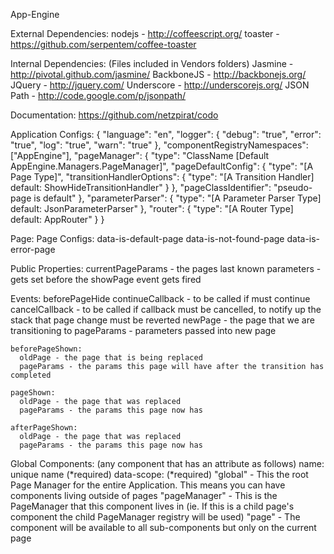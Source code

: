 App-Engine


External Dependencies:
  nodejs         - http://coffeescript.org/
  toaster        - https://github.com/serpentem/coffee-toaster

Internal Dependencies: (Files included in Vendors folders)
  Jasmine        - http://pivotal.github.com/jasmine/
  BackboneJS     - http://backbonejs.org/
  JQuery         - http://jquery.com/
  Underscore     - http://underscorejs.org/
  JSON Path      - http://code.google.com/p/jsonpath/

Documentation:
  https://github.com/netzpirat/codo



Application Configs:
  {
    "language": "en",
    "logger": {
      "debug": "true",
      "error": "true",
      "log": "true",
      "warn": "true"
    },
    "componentRegistryNamespaces": ["AppEngine"],
    "pageManager": {
      "type": "ClassName [Default AppEngine.Managers.PageManager]",
      "pageDefaultConfig": {
        "type": "[A Page Type]",
        "transitionHandlerOptions": {
          "type": "[A Transition Handler] default: ShowHideTransitionHandler"
        }
      },
      "pageClassIdentifier": "pseudo-page is default"
    },
    "parameterParser": {
      "type": "[A Parameter Parser Type] default: JsonParameterParser"
    },
    "router": {
      "type": "[A Router Type] default: AppRouter"
    }
  }


Page:
  Page Configs:
    data-is-default-page
    data-is-not-found-page
    data-is-error-page

  Public Properties:
    currentPageParams - the pages last known parameters - gets set before the showPage event gets fired

  Events:
    beforePageHide
      continueCallback - to be called if must continue
      cancelCallback - to be called if callback must be cancelled, to notify up the stack that page change must be reverted
      newPage - the page that we are transitioning to
      pageParams - parameters passed into new page

    beforePageShown:
      oldPage - the page that is being replaced
      pageParams - the params this page will have after the transition has completed

    pageShown:
      oldPage - the page that was replaced
      pageParams - the params this page now has

    afterPageShown:
      oldPage - the page that was replaced
      pageParams - the params this page now has



Global Components: (any component that has an attribute as follows)
  name: unique name (*required)
  data-scope: (*required)
    "global" - This the root Page Manager for the entire Application. This means you can have components living outside of pages
    "pageManager" - This is the PageManager that this component lives in (ie. If this is a child page's component the child PageManager registry will be used)
    "page" - The component will be available to all sub-components but only on the current page
  





      
